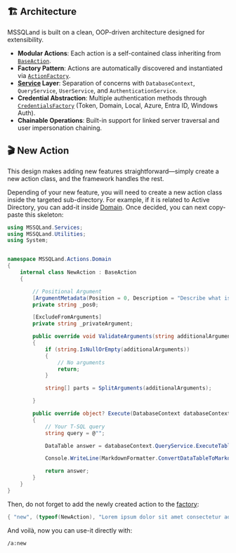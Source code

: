 
## 🏗️ Architecture

MSSQLand is built on a clean, OOP-driven architecture designed for extensibility.

- **Modular Actions**: Each action is a self-contained class inheriting from [`BaseAction`](.\MSSQLand\Actions\BaseAction.cs).
- **Factory Pattern**: Actions are automatically discovered and instantiated via [`ActionFactory`](.\MSSQLand\Actions\ActionFactory.cs).
- **[Service](.\MSSQLand\Services) Layer**: Separation of concerns with `DatabaseContext`, `QueryService`, `UserService`, and `AuthenticationService`.
- **Credential Abstraction**: Multiple authentication methods through [`CredentialsFactory`](.\MSSQLand\Services\Authentication\Credentials\CredentialsFactory.cs) (Token, Domain, Local, Azure, Entra ID, Windows Auth).
- **Chainable Operations**: Built-in support for linked server traversal and user impersonation chaining.


## 🎬 New Action

This design makes adding new features straightforward—simply create a new action class, and the framework handles the rest.

Depending of your new feature, you will need to create a new action class inside the targeted sub-directory. For example, if it is related to Active Directory, you can add-it inside [Domain](.\MSSQLand\Actions\Domain). Once decided, you can next copy-paste this skeleton:

```csharp
using MSSQLand.Services;
using MSSQLand.Utilities;
using System;


namespace MSSQLand.Actions.Domain
{
    internal class NewAction : BaseAction
    {

        // Positional Argument
        [ArgumentMetadata(Position = 0, Description = "Describe what is this argument")]
        private string _pos0;

        [ExcludeFromArguments]
        private string _privateArgument;

        public override void ValidateArguments(string additionalArguments)
        {
            if (string.IsNullOrEmpty(additionalArguments))
            {
                // No arguments
                return;
            }

            string[] parts = SplitArguments(additionalArguments);

        }

        public override object? Execute(DatabaseContext databaseContext)
        {
            // Your T-SQL query
            string query = @"";

            DataTable answer = databaseContext.QueryService.ExecuteTable(query);

            Console.WriteLine(MarkdownFormatter.ConvertDataTableToMarkdownTable(answer));

            return answer;
        }
    }
}
```

Then, do not forget to add the newly created action to the [factory](MSSQLand\Actions\ActionFactory.cs):

```csharp
{ "new", (typeof(NewAction), "Lorem ipsum dolor sit amet consectetur adipiscing elit quisque faucibus ex sapien vitae pellentesque sem.") },
```

And voilà, now you can use-it directly with:
```shell
/a:new
```
